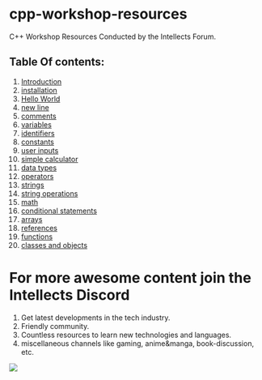 # cpp-workshop-resources
C++ Workshop Resources Conducted by the Intellects Forum.

## Table Of contents:
1. [Introduction](/01-intro.md) 
2. [installation](/02-installation.md)
3. [Hello World](/03-hello_world.cpp)
4. [new line](/04-new_line.cpp)
5. [comments](/05-comments.cpp)
6. [variables](/06-variables.cpp)
7. [identifiers](/07-identifiers.cpp)
8. [constants](/08-constants.cpp)
9. [user inputs](/09-user_input.cpp)
10. [simple calculator](/10-simple_calc.cpp)
11. [data types](/11-Data_Types.md)
12. [operators](/12-operators.md)
13. [strings](/13-strings.cpp)
14. [string operations](/14-string_operations.cpp)
15. [math](/15-math.cpp)
16. [conditional statements](/16-conditional_statements.cpp)
17. [arrays](/17-arrays.cpp)
18. [references](/18-references.cpp)
19. [functions](/19-functions.cpp)
20. [classes and objects](/20-classes_and_objects.cpp)

# For more awesome content join the Intellects Discord
1. Get latest developments in the tech industry.
2. Friendly community.
3. Countless resources to learn new technologies and languages.
4. miscellaneous channels like gaming, anime&manga, book-discussion, etc.

<img src="https://miro.medium.com/max/800/1*_AsB_hCguMYC-wEG2Bidmw.png" href="https://discord.gg/8N2QjEc2K4"/>
